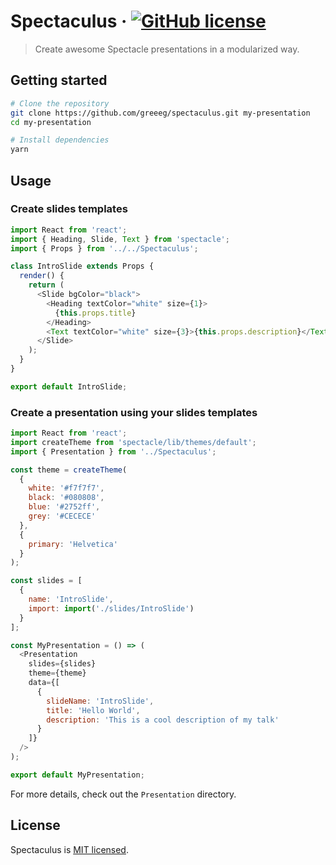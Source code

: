 # Spectaculus &middot; [![GitHub license](https://img.shields.io/badge/license-MIT-blue.svg)](https://github.com/greeeg/spectaculus/blob/master/LICENSE)

> Create awesome Spectacle presentations in a modularized way.

## Getting started
```sh
# Clone the repository
git clone https://github.com/greeeg/spectaculus.git my-presentation
cd my-presentation

# Install dependencies
yarn
```

## Usage
### Create slides templates
```js
import React from 'react';
import { Heading, Slide, Text } from 'spectacle';
import { Props } from '../../Spectaculus';

class IntroSlide extends Props {
  render() {
    return (
      <Slide bgColor="black">
        <Heading textColor="white" size={1}>
          {this.props.title}
        </Heading>
        <Text textColor="white" size={3}>{this.props.description}</Text>
      </Slide>
    );
  }
}

export default IntroSlide;
```

### Create a presentation using your slides templates
```js
import React from 'react';
import createTheme from 'spectacle/lib/themes/default';
import { Presentation } from '../Spectaculus';

const theme = createTheme(
  {
    white: '#f7f7f7',
    black: '#080808',
    blue: '#2752ff',
    grey: '#CECECE'
  },
  {
    primary: 'Helvetica'
  }
);

const slides = [
  {
    name: 'IntroSlide',
    import: import('./slides/IntroSlide')
  }
];

const MyPresentation = () => (
  <Presentation
    slides={slides}
    theme={theme}
    data={[
      {
        slideName: 'IntroSlide',
        title: 'Hello World',
        description: 'This is a cool description of my talk'
      }
    ]}
  />
);

export default MyPresentation;
```

For more details, check out the `Presentation` directory.

## License
Spectaculus is [MIT licensed](https://github.com/greeeg/spectaculus/blob/master/LICENSE).
